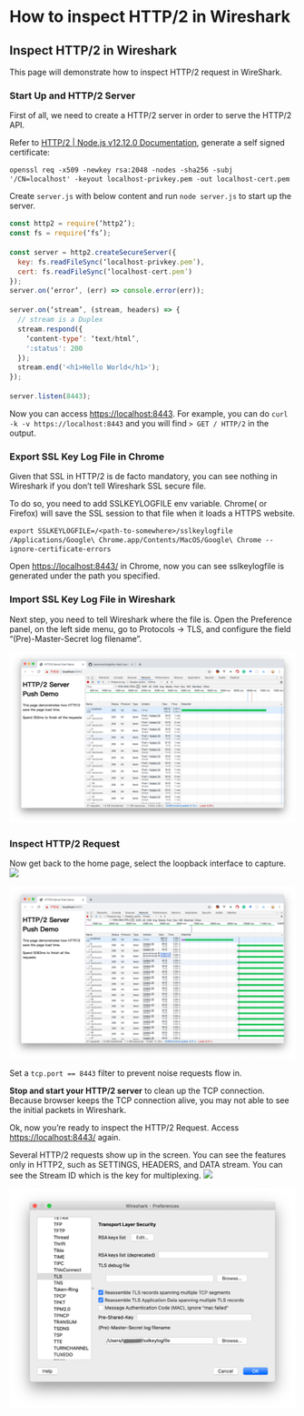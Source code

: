 # How to inspect HTTP/2 in Wireshark

## Inspect HTTP/2 in Wireshark

This page will demonstrate how to inspect HTTP/2 request in WireShark.

### Start Up and HTTP/2 Server

First of all, we need to create a HTTP/2 server in order to serve the HTTP/2 API.

Refer to [HTTP/2 \| Node.js v12.12.0 Documentation](https://nodejs.org/api/http2.html#http2_server_side_example), generate a self signed certificate:

```text
openssl req -x509 -newkey rsa:2048 -nodes -sha256 -subj '/CN=localhost' -keyout localhost-privkey.pem -out localhost-cert.pem
```

Create `server.js` with below content and run `node server.js` to start up the server.

```javascript
const http2 = require(‘http2’);
const fs = require(‘fs’);

const server = http2.createSecureServer({
  key: fs.readFileSync(‘localhost-privkey.pem’),
  cert: fs.readFileSync(‘localhost-cert.pem’)
});
server.on(‘error’, (err) => console.error(err));

server.on(‘stream’, (stream, headers) => {
  // stream is a Duplex
  stream.respond({
    ‘content-type’: ‘text/html’,
    ':status': 200
  });
  stream.end('<h1>Hello World</h1>');
});

server.listen(8443);
```

Now you can access [https://localhost:8443](https://localhost:8443). For example, you can do `curl -k -v https://localhost:8443` and you will find `> GET / HTTP/2` in the output.

### Export SSL Key Log File in Chrome

Given that SSL in HTTP/2 is de facto mandatory, you can see nothing in Wireshark if you don’t tell Wireshark SSL secure file.

To do so, you need to add SSLKEYLOGFILE env variable. Chrome\( or Firefox\) will save the SSL session to that file when it loads a HTTPS website.

```text
export SSLKEYLOGFILE=/<path-to-somewhere>/sslkeylogfile
/Applications/Google\ Chrome.app/Contents/MacOS/Google\ Chrome --ignore-certificate-errors
```

Open [https://localhost:8443/](https://localhost:8443/) in Chrome, now you can see sslkeylogfile is generated under the path you specified.

### Import SSL Key Log File in Wireshark

Next step, you need to tell Wireshark where the file is. Open the Preference panel, on the left side menu, go to Protocols -&gt; TLS, and configure the field “\(Pre\)-Master-Secret log filename”.

![](.gitbook/assets/image%20%285%29.png)

### Inspect HTTP/2 Request

Now get back to the home page, select the loopback interface to capture. ![](https://github.com/lawrenceching/gitbook/tree/08ca4a5916c8a2e72e3b5fa1ed045f6801420062/static/5FEE5BF0-2499-4749-AEF6-98C971596CF7.png)

![](.gitbook/assets/image%20%284%29.png)

Set a `tcp.port == 8443` filter to prevent noise requests flow in.

**Stop and start your HTTP/2 server** to clean up the TCP connection. Because browser keeps the TCP connection alive, you may not able to see the initial packets in Wireshark.

Ok, now you’re ready to inspect the HTTP/2 Request. Access [https://localhost:8443/](https://localhost:8443/) again.

Several HTTP/2 requests show up in the screen. You can see the features only in HTTP2, such as SETTINGS, HEADERS, and DATA stream. You can see the Stream ID which is the key for multiplexing. ![](https://github.com/lawrenceching/gitbook/tree/08ca4a5916c8a2e72e3b5fa1ed045f6801420062/static/810F0EE9-0154-41B0-B6EB-88B6B446D092.png)

![](.gitbook/assets/image%20%287%29.png)

